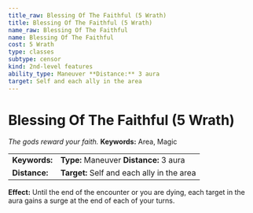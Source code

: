 ```yaml
---
title_raw: Blessing Of The Faithful (5 Wrath)
title: Blessing Of The Faithful (5 Wrath)
name_raw: Blessing Of The Faithful
name: Blessing Of The Faithful
cost: 5 Wrath
type: classes
subtype: censor
kind: 2nd-level features
ability_type: Maneuver **Distance:** 3 aura
target: Self and each ally in the area
---
```


# Blessing Of The Faithful (5 Wrath)

*The gods reward your faith.* **Keywords:** Area, Magic

|               |                                            |
| :------------ | :----------------------------------------- |
| **Keywords:** | **Type:** Maneuver **Distance:** 3 aura    |
| **Distance:** | **Target:** Self and each ally in the area |

**Effect:** Until the end of the encounter or you are dying, each target in the aura gains a surge at the end of each of your turns.
